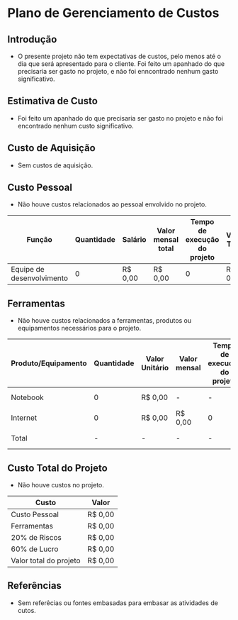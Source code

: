 # Plano de Gerenciamento de Custos

## Introdução
- O presente projeto não tem expectativas de custos, pelo menos até o dia que será apresentado para o cliente. Foi feito um apanhado do que precisaria ser gasto no projeto, e não foi enncontrado nenhum gasto significativo. 

## Estimativa de Custo
- Foi feito um apanhado do que precisaria ser gasto no projeto e não foi encontrado nenhum custo significativo.

## Custo de Aquisição
- Sem custos de aquisição.

## Custo Pessoal
- Não houve custos relacionados ao pessoal envolvido no projeto.

| Função                  | Quantidade | Salário     | Valor mensal total | Tempo de execução do projeto | Valor Total   |
|-------------------------|------------|------------|---------------------|------------------------------|---------------|
| Equipe de desenvolvimento | 0        | R$ 0,00    | R$ 0,00             | 0                            | R$ 0,00       |

## Ferramentas
- Não houve custos relacionados a ferramentas, produtos ou equipamentos necessários para o projeto.

| Produto/Equipamento | Quantidade | Valor Unitário | Valor mensal | Tempo de execução do projeto | Valor Total |
|---------------------|------------|----------------|--------------|-------------------------------|-------------|
| Notebook            | 0          | R$ 0,00        | -            | -                             | R$ 0,00     |
| Internet            | 0          | R$ 0,00        | R$ 0,00      | 0                             | R$ 0,00     |
| Total               | -          | -              | -            | -                             | R$ 0,00     |

## Custo Total do Projeto
- Não houve custos no projeto.

| Custo                       | Valor          |
|-----------------------------|-----------------|
| Custo Pessoal              | R$ 0,00          |
| Ferramentas                | R$ 0,00          |
| 20% de Riscos              | R$ 0,00          |
| 60% de Lucro               | R$ 0,00          |
| Valor total do projeto     | R$ 0,00          |

## Referências
- Sem referêcias ou fontes embasadas para embasar as atividades de cutos.
